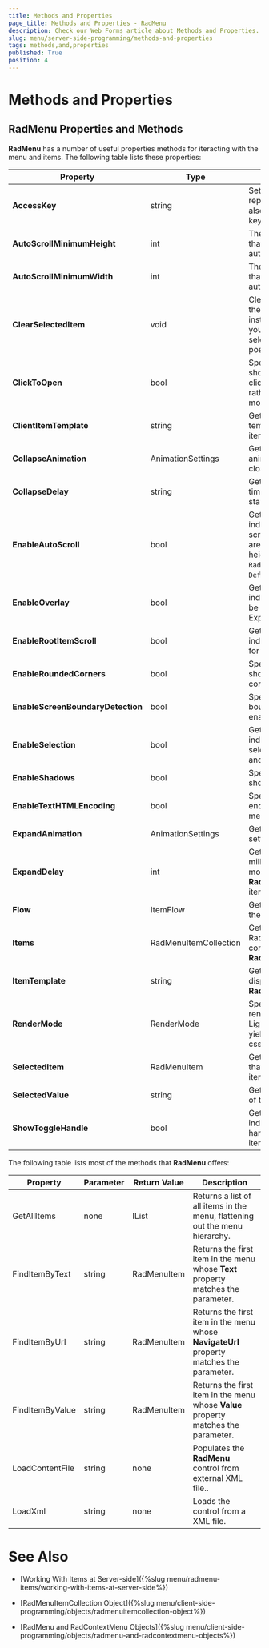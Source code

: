 ```yaml
---
title: Methods and Properties
page_title: Methods and Properties - RadMenu
description: Check our Web Forms article about Methods and Properties.
slug: menu/server-side-programming/methods-and-properties
tags: methods,and,properties
published: True
position: 4
---
```


# Methods and Properties



## RadMenu Properties and Methods

**RadMenu** has a number of useful properties methods for iteracting with the menu and items. The following table lists these properties:




|  **Property**  |  **Type**  |  **Description**  |
| ------ | ------ | ------ |
| **AccessKey** |string|Sets or returns a String that represents the shortcut key, also known as the accelerator key, for a specified object.|
| **AutoScrollMinimumHeight** |int|The minimum available height that is needed to enable the auto-scroll.|
| **AutoScrollMinimumWidth** |int|The minimum available width that is needed to enable the auto-scroll.|
| **ClearSelectedItem** |void|Clears the selected item from the current **RadMenu** instance. Very useful when you want to clear the selected item after a postback.|
| **ClickToOpen** |bool|Specifying if child items should open when the user clicks on their parent item, rather than just pointing the mouse over it.|
| **ClientItemTemplate** |string|Gets or sets the client template for displying the items of the **RadMenu** .|
| **CollapseAnimation** |AnimationSettings|Gets the settings for animation played when item closes.|
| **CollapseDelay** |string|Gets or sets the animation timeout after which the item starts to close.|
| **EnableAutoScroll** |bool|Gets or sets a value indicating if an automatic scroll is applied if the groups are larger then the screen height. To use this with `RadContextMenu`, define `DefaultGroupSettings.Height`. |
| **EnableOverlay** |bool|Gets or sets a value indicating if an overlay should be rendered (only in Internet Explorer).|
| **EnableRootItemScroll** |bool|Gets or sets a value indicating if scroll is enabled for the root items.|
| **EnableRoundedCorners** |bool|Specifying if child items should have rounded corners.|
| **EnableScreenBoundaryDetection** |bool|Specifies where screen boundary detection is enabled or not.|
| **EnableSelection** |bool|Gets or sets a value indicating if the currently selected item will be tracked and highlighted.|
| **EnableShadows** |bool|Specifying if child items should have shadows.|
| **EnableTextHTMLEncoding** |bool|Specifies whether the text encoding when rendering menu item is enabled or not.|
| **ExpandAnimation** |AnimationSettings|Gets or sets a the animation settings when item closes.|
| **ExpandDelay** |int|Gets or sets a delay in milliseconds between the mouse entering a **RadMenuItem** and its child items starting to expand|
| **Flow** |ItemFlow|Gets or sets the orientation of the root items|
| **Items** |RadMenuItemCollection|Gets or sets RadMenuItemCollection that contains the root items of the **RadMenu** .|
| **ItemTemplate** |string|Gets or sets the template for displaying the items in **RadMenu** .|
| **RenderMode** |RenderMode|Specifies the **RadMenu** 's render mode. Using the LightWeight render mode will yield HTML5/CSS3 html and css.|
| **SelectedItem** |RadMenuItem|Gets a **RadMenuItem** object that represents the selected item in the **RadMenu** control.|
| **SelectedValue** |string|Gets the **RadMenuItem.Value** of the selected item.|
| **ShowToggleHandle** |bool|Gets the sets a value indicating whether a toggle handler is rendered when item has child items.|

The following table lists most of the methods that **RadMenu** offers:


|  **Property**  |  **Parameter**  |  **Return Value**  |  **Description**  |
| ------ | ------ | ------ | ------ |
|GetAllItems|none|IList<RadMenuItem>|Returns a list of all items in the menu, flattening out the menu hierarchy.|
|FindItemByText|string|RadMenuItem|Returns the first item in the menu whose **Text** property matches the parameter.|
|FindItemByUrl|string|RadMenuItem|Returns the first item in the menu whose **NavigateUrl** property matches the parameter.|
|FindItemByValue|string|RadMenuItem|Returns the first item in the menu whose **Value** property matches the parameter.|
|LoadContentFile|string|none|Populates the **RadMenu** control from external XML file..|
|LoadXml|string|none|Loads the control from a XML file.|

# See Also

 * [Working With Items at Server-side]({%slug menu/radmenu-items/working-with-items-at-server-side%})

 * [RadMenuItemCollection Object]({%slug menu/client-side-programming/objects/radmenuitemcollection-object%})

 * [RadMenu and RadContextMenu Objects]({%slug menu/client-side-programming/objects/radmenu-and-radcontextmenu-objects%})
